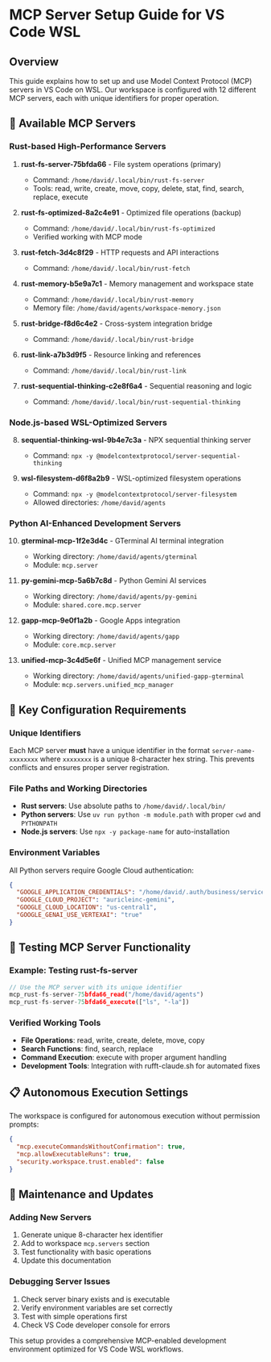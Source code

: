 # MCP Server Setup Guide for VS Code WSL

## Overview

This guide explains how to set up and use Model Context Protocol (MCP) servers in VS Code on WSL. Our workspace is configured with 12 different MCP servers, each with unique identifiers for proper operation.

## 🚀 Available MCP Servers

### Rust-based High-Performance Servers

1. **rust-fs-server-75bfda66** - File system operations (primary)

   - Command: `/home/david/.local/bin/rust-fs-server`
   - Tools: read, write, create, move, copy, delete, stat, find, search, replace, execute

2. **rust-fs-optimized-8a2c4e91** - Optimized file operations (backup)

   - Command: `/home/david/.local/bin/rust-fs-optimized`
   - Verified working with MCP mode

3. **rust-fetch-3d4c8f29** - HTTP requests and API interactions

   - Command: `/home/david/.local/bin/rust-fetch`

4. **rust-memory-b5e9a7c1** - Memory management and workspace state

   - Command: `/home/david/.local/bin/rust-memory`
   - Memory file: `/home/david/agents/workspace-memory.json`

5. **rust-bridge-f8d6c4e2** - Cross-system integration bridge

   - Command: `/home/david/.local/bin/rust-bridge`

6. **rust-link-a7b3d9f5** - Resource linking and references

   - Command: `/home/david/.local/bin/rust-link`

7. **rust-sequential-thinking-c2e8f6a4** - Sequential reasoning and logic
   - Command: `/home/david/.local/bin/rust-sequential-thinking`

### Node.js-based WSL-Optimized Servers

8. **sequential-thinking-wsl-9b4e7c3a** - NPX sequential thinking server

   - Command: `npx -y @modelcontextprotocol/server-sequential-thinking`

9. **wsl-filesystem-d6f8a2b9** - WSL-optimized filesystem operations
   - Command: `npx -y @modelcontextprotocol/server-filesystem`
   - Allowed directories: `/home/david/agents`

### Python AI-Enhanced Development Servers

10. **gterminal-mcp-1f2e3d4c** - GTerminal AI terminal integration

    - Working directory: `/home/david/agents/gterminal`
    - Module: `mcp.server`

11. **py-gemini-mcp-5a6b7c8d** - Python Gemini AI services

    - Working directory: `/home/david/agents/py-gemini`
    - Module: `shared.core.mcp.server`

12. **gapp-mcp-9e0f1a2b** - Google Apps integration

    - Working directory: `/home/david/agents/gapp`
    - Module: `core.mcp.server`

13. **unified-mcp-3c4d5e6f** - Unified MCP management service
    - Working directory: `/home/david/agents/unified-gapp-gterminal`
    - Module: `mcp.servers.unified_mcp_manager`

## 🔧 Key Configuration Requirements

### Unique Identifiers

Each MCP server **must** have a unique identifier in the format `server-name-xxxxxxxx` where `xxxxxxxx` is a unique 8-character hex string. This prevents conflicts and ensures proper server registration.

### File Paths and Working Directories

- **Rust servers**: Use absolute paths to `/home/david/.local/bin/`
- **Python servers**: Use `uv run python -m module.path` with proper `cwd` and `PYTHONPATH`
- **Node.js servers**: Use `npx -y package-name` for auto-installation

### Environment Variables

All Python servers require Google Cloud authentication:

```json
{
  "GOOGLE_APPLICATION_CREDENTIALS": "/home/david/.auth/business/service-account-key.json",
  "GOOGLE_CLOUD_PROJECT": "auricleinc-gemini",
  "GOOGLE_CLOUD_LOCATION": "us-central1",
  "GOOGLE_GENAI_USE_VERTEXAI": "true"
}
```

## 🚀 Testing MCP Server Functionality

### Example: Testing rust-fs-server

```javascript
// Use the MCP server with its unique identifier
mcp_rust-fs-server-75bfda66_read("/home/david/agents")
mcp_rust-fs-server-75bfda66_execute(["ls", "-la"])
```

### Verified Working Tools

- **File Operations**: read, write, create, delete, move, copy
- **Search Functions**: find, search, replace
- **Command Execution**: execute with proper argument handling
- **Development Tools**: Integration with rufft-claude.sh for automated fixes

## 📋 Autonomous Execution Settings

The workspace is configured for autonomous execution without permission prompts:

```json
{
  "mcp.executeCommandsWithoutConfirmation": true,
  "mcp.allowExecutableRuns": true,
  "security.workspace.trust.enabled": false
}
```

## 🔄 Maintenance and Updates

### Adding New Servers

1. Generate unique 8-character hex identifier
2. Add to workspace `mcp.servers` section
3. Test functionality with basic operations
4. Update this documentation

### Debugging Server Issues

1. Check server binary exists and is executable
2. Verify environment variables are set correctly
3. Test with simple operations first
4. Check VS Code developer console for errors

This setup provides a comprehensive MCP-enabled development environment optimized for VS Code WSL workflows.

